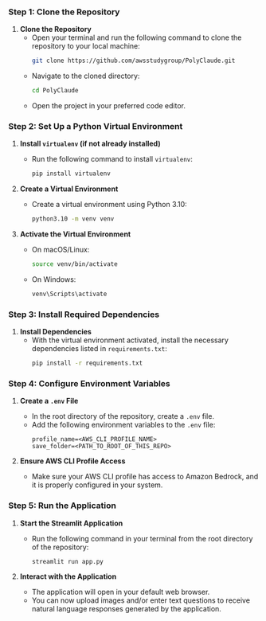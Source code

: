 ### **Step 1: Clone the Repository**

1. **Clone the Repository**
   - Open your terminal and run the following command to clone the repository to your local machine:
     ```bash
     git clone https://github.com/awsstudygroup/PolyClaude.git
     ```
   - Navigate to the cloned directory:
     ```bash
     cd PolyClaude
     ```
   - Open the project in your preferred code editor.

### **Step 2: Set Up a Python Virtual Environment**

1. **Install `virtualenv` (if not already installed)**
   - Run the following command to install `virtualenv`:
     ```bash
     pip install virtualenv
     ```

2. **Create a Virtual Environment**
   - Create a virtual environment using Python 3.10:
     ```bash
     python3.10 -m venv venv
     ```

3. **Activate the Virtual Environment**
   - On macOS/Linux:
     ```bash
     source venv/bin/activate
     ```
   - On Windows:
     ```bash
     venv\Scripts\activate
     ```

### **Step 3: Install Required Dependencies**

1. **Install Dependencies**
   - With the virtual environment activated, install the necessary dependencies listed in `requirements.txt`:
     ```bash
     pip install -r requirements.txt
     ```

### **Step 4: Configure Environment Variables**

1. **Create a `.env` File**
   - In the root directory of the repository, create a `.env` file.
   - Add the following environment variables to the `.env` file:
     ```plaintext
     profile_name=<AWS_CLI_PROFILE_NAME>
     save_folder=<PATH_TO_ROOT_OF_THIS_REPO>
     ```

2. **Ensure AWS CLI Profile Access**
   - Make sure your AWS CLI profile has access to Amazon Bedrock, and it is properly configured in your system.

### **Step 5: Run the Application**

1. **Start the Streamlit Application**
   - Run the following command in your terminal from the root directory of the repository:
     ```bash
     streamlit run app.py
     ```

2. **Interact with the Application**
   - The application will open in your default web browser.
   - You can now upload images and/or enter text questions to receive natural language responses generated by the application.

